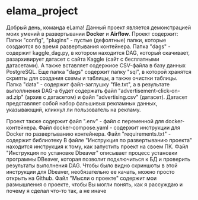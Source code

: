# elama_project

Добрый день, команда eLama! Данный проект является демонстрацией моих умений в развертывании **Docker** и **Airflow**. 
Проект содержит:
Папки "config", "plugins" - пустые (дефолтные) папки, которые создаются во время развертывания контейнера.
Папка "dags" - содержит kaggle_dag.py, в котором находится DAG, который скачивает, разархивирует датасет с сайта Kaggle (сайт с бесплатными датасетами). А также вставляет содержиое CSV-файла в базу данных PostgreSQL.
Еще папка "dags" содержит папку "sql", в которой хранятся скрипты для создания схемы и таблицы, а также очистки таблицы.
Папка "data" - содержит файл-заглушку "file.txt", а в результате выполлнения DAG-а будет содержать файл "advertisement-click-on-ad.zip" (архив с датасетом) и файл "advertising.csv" (датасет).
Датасет представляет собой набор фальшивых рекламных данных, указывающий, кликнул ли пользователь на рекламу.

Проект также содержит файл ".env" - файл с переменной для docker-контейнера.
Файл docker-compose.yaml - содержит инструкции для Docker по развертыванию контейнера.
Файл "requirements.txt" - содержит библиотеку
В файле "Инструкция по развертыванию проекта" находится инструкция к тому, как запустить проект на своем ПК.
Файл "Инструкция по установке Dbeaver" описывает процесс установки программы DBeaver, которая позволит подключиться к БД и проверить результаты выполнения DAG. 
Чтобы было видно скриншоты в этой инструкции для Dbeaver, необязательно ее качать, можно просто открыть на Github.
Файл "Мысли о проекте" содержит мои размышления о проекте, чтобы Вы могли понять, как я рассуждаю и почему я сделал что-то так, а не иначе